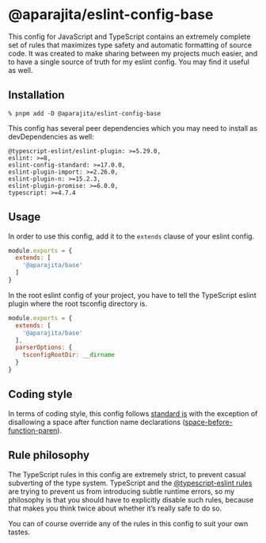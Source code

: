 # @aparajita/eslint-config-base

This config for JavaScript and TypeScript contains an extremely complete set of rules that maximizes type safety and automatic formatting of source code. It was created to make sharing between my projects much easier, and to have a single source of truth for my eslint config. You may find it useful as well.

## Installation

```shell
% pnpm add -D @aparajita/eslint-config-base
```

This config has several peer dependencies which you may need to install as devDependencies as well:

```
@typescript-eslint/eslint-plugin: >=5.29.0,
eslint: >=8,
eslint-config-standard: >=17.0.0,
eslint-plugin-import: >=2.26.0,
eslint-plugin-n: >=15.2.3,
eslint-plugin-promise: >=6.0.0,
typescript: >=4.7.4
```

## Usage

In order to use this config, add it to the `extends` clause of your eslint config.

```js
module.exports = {
  extends: [
    '@aparajita/base'
  ]
}
```

In the root eslint config of your project, you have to tell the TypeScript eslint plugin where the root tsconfig directory is.

```js
module.exports = {
  extends: [
    '@aparajita/base'
  ],
  parserOptions: {
    tsconfigRootDir: __dirname
  }
}
```

## Coding style

In terms of coding style, this config follows [standard js](https://standardjs.com/rules.html) with the exception of disallowing a space after function name declarations ([space-before-function-paren](https://eslint.org/docs/rules/space-before-function-paren.html)).

## Rule philosophy

The TypeScript rules in this config are extremely strict, to prevent casual subverting of the type system. TypeScript and the [@typescript-eslint rules](https://typescript-eslint.io/rules/) are trying to prevent us from introducing subtle runtime errors, so my philosophy is that you should have to explicitly disable such rules, because that makes you think twice about whether it’s really safe to do so.

You can of course override any of the rules in this config to suit your own tastes.
